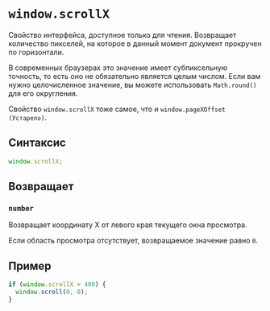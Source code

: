 # `window.scrollX`

Свойство интерфейса, доступное только для чтения. Возвращает количество пикселей, на которое в данный момент документ прокручен по горизонтали.

В современных браузерах это значение имеет субпиксельную точность, то есть оно не обязательно является целым числом. Если вам нужно целочисленное значение, вы можете использовать `Math.round()` для его округления.

Свойство `window.scrollX` тоже самое, что и `window.pageXOffset (Устарело)`.

## Синтаксис

```js
window.scrollX;
```

## Возвращает

### `number`

Возвращает координату X от левого края текущего окна просмотра.

Если область просмотра отсутствует, возвращаемое значение равно `0`.

## Пример

```js
if (window.scrollX > 400) {
  window.scroll(0, 0);
}
```
